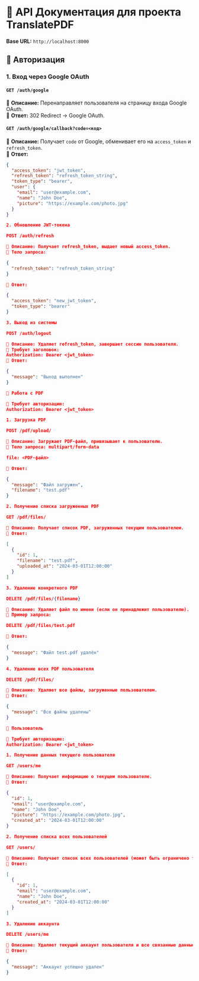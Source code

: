 # 📌 API Документация для проекта **TranslatePDF**

**Base URL:** `http://localhost:8000`

## **🔹 Авторизация**
### **1. Вход через Google OAuth**
#### `GET /auth/google`
🔹 **Описание:** Перенаправляет пользователя на страницу входа Google OAuth.  
🔹 **Ответ:** 302 Redirect → Google OAuth.  

#### `GET /auth/google/callback?code=<код>`
🔹 **Описание:** Получает `code` от Google, обменивает его на `access_token` и `refresh_token`.  
🔹 **Ответ:**
```json
{
  "access_token": "jwt_token",
  "refresh_token": "refresh_token_string",
  "token_type": "bearer",
  "user": {
    "email": "user@example.com",
    "name": "John Doe",
    "picture": "https://example.com/photo.jpg"
  }
}

2. Обновление JWT-токена

POST /auth/refresh

🔹 Описание: Получает refresh_token, выдает новый access_token.
🔹 Тело запроса:

{
  "refresh_token": "refresh_token_string"
}

🔹 Ответ:

{
  "access_token": "new_jwt_token",
  "token_type": "bearer"
}

3. Выход из системы

POST /auth/logout

🔹 Описание: Удаляет refresh_token, завершает сессию пользователя.
🔹 Требует заголовок:
Authorization: Bearer <jwt_token>
🔹 Ответ:

{
  "message": "Выход выполнен"
}

🔹 Работа с PDF

🔹 Требует авторизацию:
Authorization: Bearer <jwt_token>

1. Загрузка PDF

POST /pdf/upload/

🔹 Описание: Загружает PDF-файл, привязывает к пользователю.
🔹 Тело запроса: multipart/form-data

file: <PDF-файл>

🔹 Ответ:

{
  "message": "Файл загружен",
  "filename": "test.pdf"
}

2. Получение списка загруженных PDF

GET /pdf/files/

🔹 Описание: Получает список PDF, загруженных текущим пользователем.
🔹 Ответ:

[
  {
    "id": 1,
    "filename": "test.pdf",
    "uploaded_at": "2024-03-01T12:00:00"
  }
]

3. Удаление конкретного PDF

DELETE /pdf/files/{filename}

🔹 Описание: Удаляет файл по имени (если он принадлежит пользователю).
🔹 Пример запроса:

DELETE /pdf/files/test.pdf

🔹 Ответ:

{
  "message": "Файл test.pdf удалён"
}

4. Удаление всех PDF пользователя

DELETE /pdf/files/

🔹 Описание: Удаляет все файлы, загруженные пользователем.
🔹 Ответ:

{
  "message": "Все файлы удалены"
}

🔹 Пользователь

🔹 Требует авторизацию:
Authorization: Bearer <jwt_token>

1. Получение данных текущего пользователя

GET /users/me

🔹 Описание: Получает информацию о текущем пользователе.
🔹 Ответ:

{
  "id": 1,
  "email": "user@example.com",
  "name": "John Doe",
  "picture": "https://example.com/photo.jpg",
  "created_at": "2024-03-01T12:00:00"
}

2. Получение списка всех пользователей

GET /users/

🔹 Описание: Получает список всех пользователей (может быть ограничено только для админов).
🔹 Ответ:

[
  {
    "id": 1,
    "email": "user@example.com",
    "name": "John Doe",
    "created_at": "2024-03-01T12:00:00"
  }
]

3. Удаление аккаунта

DELETE /users/me

🔹 Описание: Удаляет текущий аккаунт пользователя и все связанные данные.
🔹 Ответ:

{
  "message": "Аккаунт успешно удален"
}

